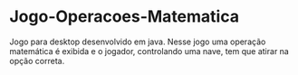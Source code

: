 # Jogo-Operacoes-Matematica
Jogo para desktop desenvolvido em java. Nesse jogo uma operação matemática é exibida  e o jogador, controlando uma nave, tem que atirar na opção correta.
